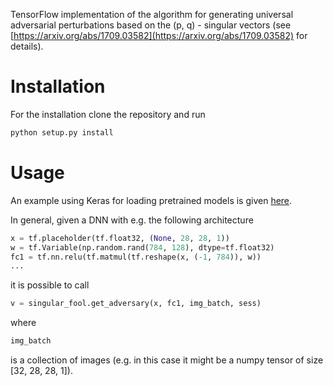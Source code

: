 TensorFlow implementation of the algorithm for generating universal adversarial
perturbations based on the (p, q) - singular vectors (see [https://arxiv.org/abs/1709.03582](https://arxiv.org/abs/1709.03582)
for details).

# Installation
For the installation clone the repository and run
```bash
python setup.py install
```
# Usage
An example using Keras for loading pretrained models is given [here](https://github.com/KhrulkovV/singular-fool/blob/master/examples/vgg19.ipynb).

In general, given a DNN with e.g. the following architecture
```python
x = tf.placeholder(tf.float32, (None, 28, 28, 1))
w = tf.Variable(np.random.rand(784, 128), dtype=tf.float32)
fc1 = tf.nn.relu(tf.matmul(tf.reshape(x, (-1, 784)), w))
...
```
it is possible to call
```python
v = singular_fool.get_adversary(x, fc1, img_batch, sess)
```
where
```python
img_batch
```
is a collection of images (e.g. in this case it might be a numpy tensor
of size [32, 28, 28, 1]).
